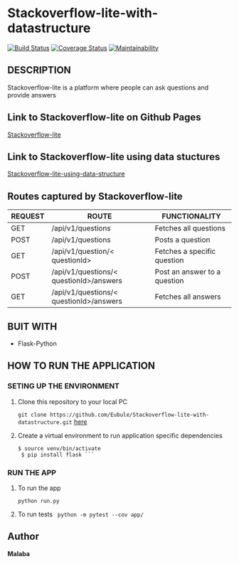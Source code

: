 # Stackoverflow-lite-with-datastructure
[![Build Status](https://travis-ci.com/Eubule/Stackoverflow-lite-with-datastructure.svg?branch=master)](https://travis-ci.com/Eubule/Stackoverflow-lite-with-datastructure)
[![Coverage Status](https://coveralls.io/repos/github/Eubule/Stackoverflow-lite-with-datastructure/badge.svg?branch=ch-test-resources-endpoint-159869003)](https://coveralls.io/github/Eubule/Stackoverflow-lite-with-datastructure?branch=ch-test-resources-endpoint-159869003)
[![Maintainability](https://api.codeclimate.com/v1/badges/602cd3fa79e194352588/maintainability)](https://codeclimate.com/github/Eubule/Stackoverflow-lite-with-datastructure/maintainability)

## DESCRIPTION

Stackoverflow-lite is a platform where people can ask questions and provide answers

## Link to Stackoverflow-lite on Github Pages

[Stackoverflow-lite](https://eubule.github.io/Stack-Overflow-lite/)

## Link to Stackoverflow-lite using data stuctures

[Stackoverflow-lite-using-data-structure](https://fierce-journey-23996.herokuapp.com/api/v1/questions)

## Routes captured by Stackoverflow-lite

 REQUEST | ROUTE | FUNCTIONALITY
 ------- | ----- | -------------
 GET | /api/v1/questions | Fetches all questions
 POST | /api/v1/questions | Posts a question
 GET | /api/v1/question/< questionId> | Fetches a specific question
 POST | /api/v1/questions/< questionId>/answers | Post an answer to a question
 GET | /api/v1/questions/< questionId>/answers | Fetches all answers

## BUIT WITH

 * Flask-Python

## HOW TO RUN THE APPLICATION

 ### SETING UP THE ENVIRONMENT
 
 1. Clone this repository to your local PC

    ` git clone https://github.com/Eubule/Stackoverflow-lite-with-datastructure.git ` [here](https://github.com/Eubule/Stackoverflow-lite-with-datastructure)

 2. Create a virtual environment to run application specific dependencies

    ``` $ virtualenv venv 
    $ source venv/bin/activate 
     $ pip install flask ```

 ### RUN THE APP

 1. To run the app

    ` python run.py `

 2. To run tests
    `  python -m pytest --cov app/ `
## Author

**Malaba**

